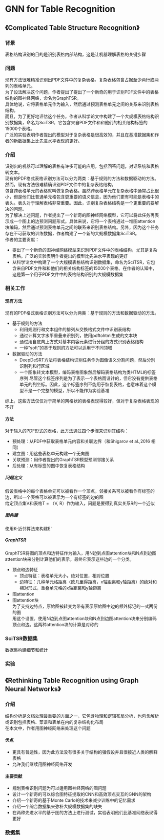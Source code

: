 # GNN for Table Recognition
## 《Complicated Table Structure Recognition》
### 背景
表格结构识别的目的是识别表格内部结构，这是让机器理解表格的关键步骤
### 问题
现有方法很难精准识别出PDF文件中的复杂表格。复杂表格包含占据至少两行或两列的表格单元。  
为了设法解决这个问题，作者提出了提出了一个新奇的用于识别PDF文件中的表格结构的图神经网络，命名为GraphTSR。  
具体地说，它将表格单元作为输入，然后通过预测表格单元之间的关系来识别表格结构。  
而且，为了更好地评估这个任务，作者从科学论文中构建了一个大规模表格结构识别数据集，命名为SciTSR，它包含来自PDF文件和和他们的相关结构标签的15000个表格。  
广泛的实验表明作者提出的模型对于复杂表格是很高效的，并且在基准数据集和作者的新数据集上比先进水平表现的更好。
### 介绍
识别出的机器可以理解的表格有许多可能的应用，包括回答问题，对话系统和表格转文本。  
现有的PDF格式表格识别方法可以分为两类：基于规则的方法和数据驱动的方法。然而，现有方法很难精确识别PDF文件中的复杂表格结构。  
包含跨表格单元的表格就叫做复杂表格。虽然跨表格单元在复杂表格中通常占比很小，但是他们比普通单元格包含更重要的语义信息，因为他们更有可能是表格中的表头。表头对于理解表格非常重要。因此，识别复杂表格结构是一个更重要的要解决的问题。  
为了解决上述问题，作者提出了一个新奇的图神经网络模型，它可以将此任务再表示成一个图上的边预测问题形式。具体来说，它将一个表格通过一堆图attention块编码，然后通过预测表格单元之间的联系来识别表格结构。另外，因为这个任务存在不可获取的训练数据，作者构建了一个新的大规模数据集SciTSR。  
作者的主要贡献：
+ 提出了一个新奇的图神经网络模型来识别PDF文件中的表格结构，尤其是复杂表格。广泛的实验表明作者提出的模型比先进水平表现的更好
+ 从科学论文中构建了一个大规模表格结构识别数据集，命名为SciTSR，它包含来自PDF文件和和他们的相关结构标签的15000个表格。在作者的认知中，这是第一个用于PDF文件中的表格结构识别的大规模数据集
### 相关工作
#### 现有方法
现有的PDF格式表格识别方法可以分为两类：基于规则的方法和数据驱动的方法。
+ 基于规则的方法
  + 利用规则行和文本组件的排列从交换格式文件中识别表结构
  + 通过计算文字水平重叠来识别列，使用pdftohtml生成的文本块
  + 通过用自底向上方式对基本内容元素进行分组的方式识别表格结构
  + 一种“soft”的基于规则的方法可以适用于不同领域
+ 数据驱动的方法
  + DeepDeSRT方法将表格结构识别任务作为图像语义分割问题，然后分别识别列和行区域
  + 一个图象转文本模型，编码表格图象然后解码表格结构为类HTML的标签序列
  尽管这个标签序列是为了表示一个表格而设计的，但它没有提供表格单元的列坐标。因此，这个标签序列不能用于恢复表格，也意味着这个模型不是一个完整的模型，所以不能作为实验基准

综上，这些方法仅仅对于简单的网格状的表格表现得较好，但对于复杂表格表现的不好
#### 方法
对于输入的PDF形式的表格，此方法通过四个步骤来识别其结构：
+ 预处理：从PDF中获取表格单元内容和关联边界（和Shigarov et al.,2016 相同）
+ 建立图：用这些表格单元构建一个无向图
+ 关联预测：用作者提出的GraphTSR模型预测邻接关系
+ 后处理：从有标签的图中恢复表格结构
##### 问题定义
假设表格中的每个表格单元可以被看作一个顶点，邻接关系可以被看作有标签的边，所以一个表格可以被表示为一个有标签的边的图  
给定顶点集V和表格T = （V, R）作为输入，问题是要得到真实关系R的一个近似
##### 图构建
使用K-近邻算法来构建E'
##### GraphTSR
GraphTSR将图的顶点和边特征作为输入，用N边到点图attention块和N点到边图attention块来分别计算他们的表示。最终它表示这些边的一个分类。
+ 顶点和边特征
  + 顶点特征：表格单元大小，绝对位置，相对位置 
  + 边特征：几种单元格距离（欧几里得距离，x轴距离和y轴距离）的绝对和相对形式，重叠单元格的x轴距离和y轴距离
+ 图attention
+ 图attention块  
  为了支持边特点，原始图被转变为带有表示原始图中边的额外标记的一式两份的图  
  用这个设置，使用N边到点图attention块和N点到边图attention块来分别编码顶点和边。这两种attention块的计算是对称的
### SciTSR数据集
数据集构建细节和统计
### 实验

## 《Rethinking Table Recognition using Graph Neural Networks》
### 介绍
结构分析是文档处理最重要的方面之一，它包含物理和逻辑布局分析，也包含解析或识别包括表格、菜谱和表单在内的复杂结构化布局  
在本文中，作者用图神经网络来处理这个问题  
#### 优点
+ 更具有普适性，因为此方法没有很多关于结构的强假设并且很接近人类的解释表格
+ 允许我们继续用图神经网络开发
#### 主要贡献
+ 规划表格识别问题为可以适用图神经网络的图问题
+ 设计一个新奇的可以综合图特征提取的CNN和高效顶点交互的GNN的架构
+ 介绍一个新奇的基于Monte Carlo的技术来减少训练中的记忆需求
+ 介绍一个综合数据集来弥补大规模数据集的缺失
+ 在两种先进水平的基于图的方法上进行测试，实验表明他们比基准网络表现得更好
### 数据集
